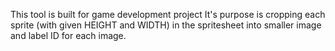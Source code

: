 This tool is built for game development project
It's purpose is cropping each sprite (with given HEIGHT and WIDTH) in the spritesheet into smaller image and label ID for each image. 










